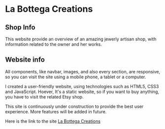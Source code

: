 # La Bottega Creations

## Shop Info
This website provide an overview of an amazing jewerly artisan shop, with information related to the owner and her works.

## Website info
All components, like navbar, images, and also every section, are responsive, so you can visit the site using a mobile phone, a tablet or a computer.

I created a user-friendly website, using technologies such as HTML5, CSS3 and JavaScript. Hoever, It's a static website, so if you want to buy anything, you have to visit the related Etsy shop.

This site is continuously under construction to provide the best user experience. More features will be added in future.

Here is the link to the site [La Bottega Creations](https://labottegacreations.netlify.app)
